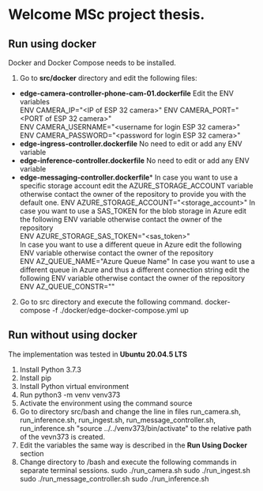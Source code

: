 # Welcome MSc project thesis.

 
## Run using docker
Docker and Docker Compose needs to be installed.
 1. Go to **src/docker** directory and edit the following files:
 - **edge-camera-controller-phone-cam-01.dockerfile** 
       Edit the ENV variables   
       ENV CAMERA_IP="<IP of ESP 32 camera>" 
       ENV CAMERA_PORT="<PORT of ESP 32 camera>"  
       ENV CAMERA_USERNAME="<username for login ESP 32 camera>"  
       ENV CAMERA_PASSWORD="<password for login ESP 32 camera>"
  - **edge-ingress-controller.dockerfile**  No need to edit or add any ENV variable
  - **edge-inference-controller.dockerfile**  No need to edit or add any ENV variable
  - **edge-messaging-controller.dockerfile*** 
	   In case you want to use a specific storage account edit the AZURE_STORAGE_ACCOUNT variable  otherwise contact the owner of the repository to provide you with the default one.
	   ENV AZURE_STORAGE_ACCOUNT="<storage_account>" 
	  In case you want to use a SAS_TOKEN for the blob storage in Azure edit the following ENV variable otherwise contact the owner of the repository	   	
       ENV AZURE_STORAGE_SAS_TOKEN="<sas_token>"   
      In case you want to use a different queue in Azure edit the following ENV variable otherwise contact the owner of the repository	   	
       ENV AZ_QUEUE_NAME="Azure Queue Name"
        In case you want to use a different queue in Azure and thus a different connection string edit the following ENV variable otherwise contact the owner of the repository
        ENV AZ_QUEUE_CONSTR="<Azure Queue Connection String>"
        	   	
2. Go to src directory and execute the following command.
docker-compose -f ./docker/edge-docker-compose.yml up

  
  

##  Run without using docker
The implementation was tested in **Ubuntu 20.04.5 LTS**
1. Install Python 3.7.3
2. Install pip
3. Install Python virtual environment
4. Run python3 -m venv venv373
5. Activate the environment using the command source 
6. Go to directory src/bash and change the line in files run_camera.sh, run_inference.sh, run_ingest.sh, run_message_controller.sh, run_inference.sh
"source  ../../venv373/bin/activate" to the relative path of the vevn373 is created.
7. Edit the variables the same way is described in the **Run Using Docker** section 
8. Change directory to /bash and execute the following commands in separate terminal sessions.
sudo ./run_camera.sh
sudo ./run_ingest.sh
sudo ./run_message_controller.sh
sudo ./run_inference.sh